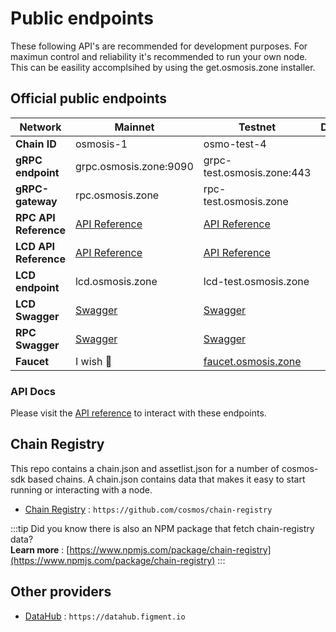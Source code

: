 # Public endpoints

These following API's are recommended for development purposes. For maximun control and reliability it's recommended to run your own node. This can be easility accomplsihed by using the get.osmosis.zone installer. 

## Official public endpoints 

| Network | Mainnet | Testnet | Docs |
| -------- | -------- | -------- | -------- | 
| **Chain ID**  | osmosis-1 | osmo-test-4  |
| **gRPC endpoint**  | grpc.osmosis.zone:9090 | grpc-test.osmosis.zone:443 |
| **gRPC-gateway**  | rpc.osmosis.zone  | rpc-test.osmosis.zone |
| **RPC API Reference**  |  [API Reference](/api) | [API Reference](/api) |
| **LCD API Reference**  |  [API Reference](/api/?v=LCD) | [API Reference](/api/?v=LCD) |
| **LCD endpoint**  | lcd.osmosis.zone | lcd-test.osmosis.zone  |
| **LCD Swagger**  |  [Swagger](https://lcd.osmosis.zone/swagger/) |  [Swagger](https://lcd-test.osmosis.zone/swagger/) |
| **RPC Swagger**  |  [Swagger](https://rpc-docs.osmosis.zone/) | [Swagger](https://rpc-docs.osmosis.zone/) |
| **Faucet** | I wish 🤑 | [faucet.osmosis.zone](https://faucet.osmosis.zone/) |


### API Docs

Please visit the [API reference](/api) to interact with these endpoints. 


## Chain Registry

This repo contains a chain.json and assetlist.json for a number of cosmos-sdk based chains. A chain.json contains data that makes it easy to start running or interacting with a node. 
- [Chain Registry](https://github.com/cosmos/chain-registry) : `https://github.com/cosmos/chain-registry`

:::tip
Did you know there is also an NPM package that fetch chain-registry data? <br/>
**Learn more** : [https://www.npmjs.com/package/chain-registry](https://www.npmjs.com/package/chain-registry) 
:::


## Other providers

- [DataHub](https://datahub.figment.io) : `https://datahub.figment.io`
